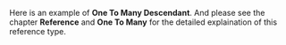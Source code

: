 Here is an example of __One To Many Descendant__. And please see the chapter __Reference__ and __One To Many__ for the detailed explaination of this reference type.